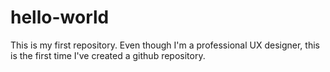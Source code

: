 # hello-world
This is my first repository.
Even though I'm a professional UX designer, this is the first time I've created a github repository. 
